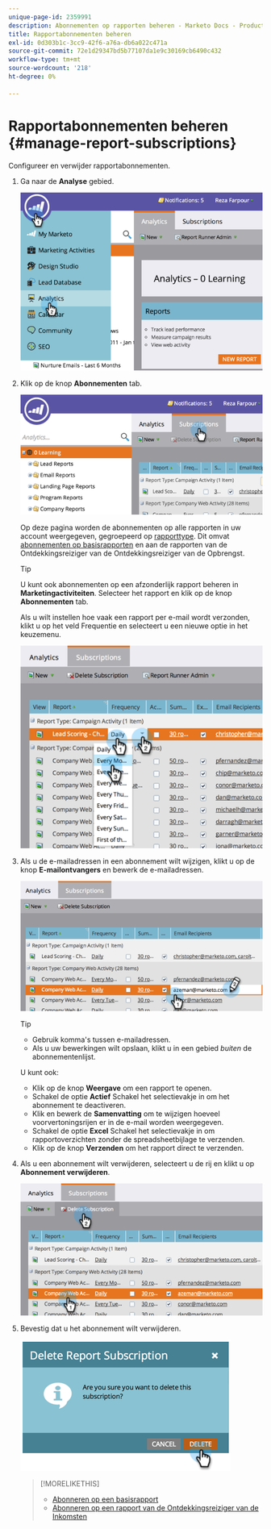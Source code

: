 ```yaml
---
unique-page-id: 2359991
description: Abonnementen op rapporten beheren - Marketo Docs - Productdocumentatie
title: Rapportabonnementen beheren
exl-id: 0d303b1c-3cc9-42f6-a76a-db6a022c471a
source-git-commit: 72e1d29347bd5b77107da1e9c30169cb6490c432
workflow-type: tm+mt
source-wordcount: '218'
ht-degree: 0%

---
```


# Rapportabonnementen beheren {#manage-report-subscriptions}

Configureer en verwijder rapportabonnementen.

1. Ga naar de **Analyse** gebied.

   ![](assets/image2014-9-16-10-3a35-3a25.png)

1. Klik op de knop **Abonnementen** tab.

   ![](assets/image2014-9-16-10-3a35-3a32.png)

   Op deze pagina worden de abonnementen op alle rapporten in uw account weergegeven, gegroepeerd op [rapporttype](/help/marketo/product-docs/reporting/basic-reporting/report-types/report-type-overview.md). Dit omvat [abonnementen op basisrapporten](/help/marketo/product-docs/reporting/basic-reporting/report-subscriptions/subscribe-to-a-basic-report.md) en aan de rapporten van de Ontdekkingsreiziger van de Ontdekkingsreiziger van de Opbrengst.

   >[!TIP]
   >
   >U kunt ook abonnementen op een afzonderlijk rapport beheren in **Marketingactiviteiten**. Selecteer het rapport en klik op de knop **Abonnementen** tab.

   Als u wilt instellen hoe vaak een rapport per e-mail wordt verzonden, klikt u op het veld Frequentie en selecteert u een nieuwe optie in het keuzemenu.

   ![](assets/image2014-9-16-10-3a36-3a4.png)

1. Als u de e-mailadressen in een abonnement wilt wijzigen, klikt u op de knop **E-mailontvangers** en bewerk de e-mailadressen.

   ![](assets/image2014-9-16-10-3a36-3a11.png)

   >[!TIP]
   >
   >* Gebruik komma&#39;s tussen e-mailadressen.
   >* Als u uw bewerkingen wilt opslaan, klikt u in een gebied _buiten_ de abonnementenlijst.


   U kunt ook:

   * Klik op de knop **Weergave** om een rapport te openen.
   * Schakel de optie **Actief** Schakel het selectievakje in om het abonnement te deactiveren.
   * Klik en bewerk de **Samenvatting** om te wijzigen hoeveel voorvertoningsrijen er in de e-mail worden weergegeven.
   * Schakel de optie **Excel** Schakel het selectievakje in om rapportoverzichten zonder de spreadsheetbijlage te verzenden.
   * Klik op de knop **Verzenden** om het rapport direct te verzenden.

1. Als u een abonnement wilt verwijderen, selecteert u de rij en klikt u op **Abonnement verwijderen**.

   ![](assets/image2014-9-16-10-3a36-3a38.png)

1. Bevestig dat u het abonnement wilt verwijderen.

   ![](assets/image2014-9-16-10-3a36-3a43.png)

   >[!MORELIKETHIS]
   >
   >* [Abonneren op een basisrapport](/help/marketo/product-docs/reporting/basic-reporting/report-subscriptions/subscribe-to-a-basic-report.md)
   >* [Abonneren op een rapport van de Ontdekkingsreiziger van de Inkomsten](/help/marketo/product-docs/reporting/revenue-cycle-analytics/revenue-explorer/subscribe-to-a-revenue-explorer-report.md)

